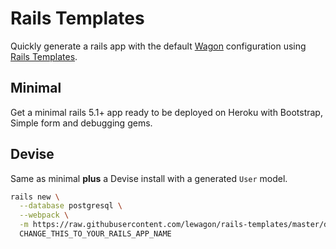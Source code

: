 # Rails Templates

Quickly generate a rails app with the default [Wagon](https://www.lewagon.com) configuration
using [Rails Templates](http://guides.rubyonrails.org/rails_application_templates.html).


## Minimal

Get a minimal rails 5.1+ app ready to be deployed on Heroku with Bootstrap, Simple form and debugging gems.

## Devise

Same as minimal **plus** a Devise install with a generated `User` model.

```bash
rails new \
  --database postgresql \
  --webpack \
  -m https://raw.githubusercontent.com/lewagon/rails-templates/master/devise.rb \
  CHANGE_THIS_TO_YOUR_RAILS_APP_NAME
```
